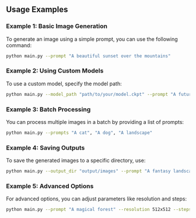 ## Usage Examples

### Example 1: Basic Image Generation
To generate an image using a simple prompt, you can use the following command:
```bash
python main.py --prompt "A beautiful sunset over the mountains"
```

### Example 2: Using Custom Models
To use a custom model, specify the model path:
```bash
python main.py --model_path "path/to/your/model.ckpt" --prompt "A futuristic cityscape"
```

### Example 3: Batch Processing
You can process multiple images in a batch by providing a list of prompts:
```bash
python main.py --prompts "A cat", "A dog", "A landscape"
```

### Example 4: Saving Outputs
To save the generated images to a specific directory, use:
```bash
python main.py --output_dir "output/images" --prompt "A fantasy landscape"
```

### Example 5: Advanced Options
For advanced options, you can adjust parameters like resolution and steps:
```bash
python main.py --prompt "A magical forest" --resolution 512x512 --steps 50
